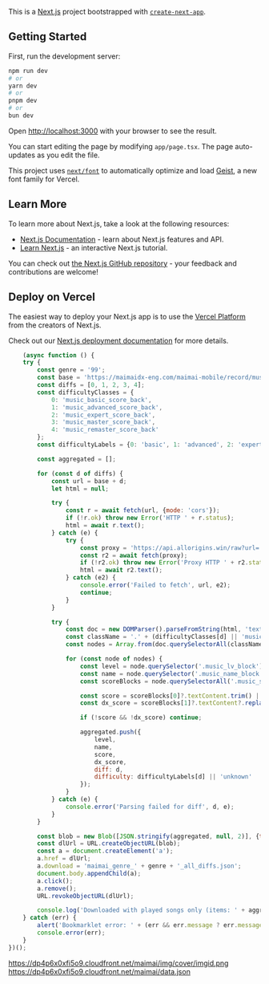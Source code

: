 This is a [Next.js](https://nextjs.org) project bootstrapped with [
`create-next-app`](https://nextjs.org/docs/app/api-reference/cli/create-next-app).

## Getting Started

First, run the development server:

```bash
npm run dev
# or
yarn dev
# or
pnpm dev
# or
bun dev
```

Open [http://localhost:3000](http://localhost:3000) with your browser to see the result.

You can start editing the page by modifying `app/page.tsx`. The page auto-updates as you edit the file.

This project uses [`next/font`](https://nextjs.org/docs/app/building-your-application/optimizing/fonts) to automatically
optimize and load [Geist](https://vercel.com/font), a new font family for Vercel.

## Learn More

To learn more about Next.js, take a look at the following resources:

- [Next.js Documentation](https://nextjs.org/docs) - learn about Next.js features and API.
- [Learn Next.js](https://nextjs.org/learn) - an interactive Next.js tutorial.

You can check out [the Next.js GitHub repository](https://github.com/vercel/next.js) - your feedback and contributions
are welcome!

## Deploy on Vercel

The easiest way to deploy your Next.js app is to use
the [Vercel Platform](https://vercel.com/new?utm_medium=default-template&filter=next.js&utm_source=create-next-app&utm_campaign=create-next-app-readme)
from the creators of Next.js.

Check out our [Next.js deployment documentation](https://nextjs.org/docs/app/building-your-application/deploying) for
more details.

```javascript
    (async function () {
    try {
        const genre = '99';
        const base = 'https://maimaidx-eng.com/maimai-mobile/record/musicGenre/search/?genre=' + encodeURIComponent(genre) + '&diff=';
        const diffs = [0, 1, 2, 3, 4];
        const difficultyClasses = {
            0: 'music_basic_score_back',
            1: 'music_advanced_score_back',
            2: 'music_expert_score_back',
            3: 'music_master_score_back',
            4: 'music_remaster_score_back'
        };
        const difficultyLabels = {0: 'basic', 1: 'advanced', 2: 'expert', 3: 'master', 4: 'remaster'};

        const aggregated = [];

        for (const d of diffs) {
            const url = base + d;
            let html = null;

            try {
                const r = await fetch(url, {mode: 'cors'});
                if (!r.ok) throw new Error('HTTP ' + r.status);
                html = await r.text();
            } catch (e) {
                try {
                    const proxy = 'https://api.allorigins.win/raw?url=' + encodeURIComponent(url);
                    const r2 = await fetch(proxy);
                    if (!r2.ok) throw new Error('Proxy HTTP ' + r2.status);
                    html = await r2.text();
                } catch (e2) {
                    console.error('Failed to fetch', url, e2);
                    continue;
                }
            }

            try {
                const doc = new DOMParser().parseFromString(html, 'text/html');
                const className = '.' + (difficultyClasses[d] || 'music_remaster_score_back');
                const nodes = Array.from(doc.querySelectorAll(className));

                for (const node of nodes) {
                    const level = node.querySelector('.music_lv_block')?.textContent.trim() || '';
                    const name = node.querySelector('.music_name_block')?.textContent.trim() || '';
                    const scoreBlocks = node.querySelectorAll('.music_score_block');

                    const score = scoreBlocks[0]?.textContent.trim() || '';
                    const dx_score = scoreBlocks[1]?.textContent?.replace(/\s+/g, ' ').trim() || '';

                    if (!score && !dx_score) continue;

                    aggregated.push({
                        level,
                        name,
                        score,
                        dx_score,
                        diff: d,
                        difficulty: difficultyLabels[d] || 'unknown'
                    });
                }
            } catch (e) {
                console.error('Parsing failed for diff', d, e);
            }
        }

        const blob = new Blob([JSON.stringify(aggregated, null, 2)], {type: 'application/json'});
        const dlUrl = URL.createObjectURL(blob);
        const a = document.createElement('a');
        a.href = dlUrl;
        a.download = 'maimai_genre_' + genre + '_all_diffs.json';
        document.body.appendChild(a);
        a.click();
        a.remove();
        URL.revokeObjectURL(dlUrl);

        console.log('Downloaded with played songs only (items: ' + aggregated.length + ')');
    } catch (err) {
        alert('Bookmarklet error: ' + (err && err.message ? err.message : err));
        console.error(err);
    }
})();
```

https://dp4p6x0xfi5o9.cloudfront.net/maimai/img/cover/imgid.png
https://dp4p6x0xfi5o9.cloudfront.net/maimai/data.json